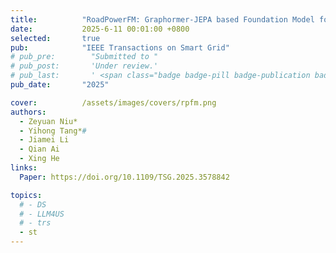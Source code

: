 ```yaml
---
title:          "RoadPowerFM: Graphormer-JEPA based Foundation Model for Road-Power Coupling Network"
date:           2025-6-11 00:01:00 +0800
selected:       true
pub:            "IEEE Transactions on Smart Grid"
# pub_pre:        "Submitted to "
# pub_post:       'Under review.'
# pub_last:       ' <span class="badge badge-pill badge-publication badge-success">Spotlight</span>'
pub_date:       "2025"

cover:          /assets/images/covers/rpfm.png
authors:
  - Zeyuan Niu* 
  - Yihong Tang*#
  - Jiamei Li
  - Qian Ai
  - Xing He
links:
  Paper: https://doi.org/10.1109/TSG.2025.3578842

topics:
  # - DS
  # - LLM4US
  # - trs
  - st
---
```

